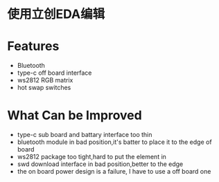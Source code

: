 # 使用立创EDA编辑

# Features

- Bluetooth
- type-c off board interface
- ws2812 RGB matrix
- hot swap switches

# What Can be Improved

- type-c sub board and battary interface too thin
- bluetooth module in bad position,it's batter to place it to the edge of board
- ws2812 package too tight,hard to put the element in
- swd download interface in bad position,better to the edge
- the on board power design is a failure, I have to use a off board one

